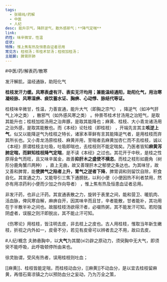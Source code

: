 ```yaml
---
tags:
  - 张锡纯/药解
  - 中医
  - 人纪
desc: 能升宗气，降肝逆气，散外感邪气；**降气定喘**
link: 
药性: 味辛微甘，性温
症状: 
特殊: 惟上焦有热及恒患血证者忌用
常见方: 桂枝汤；苓桂术甘汤；桂枝加桂汤；
主脏腑: 脾胃肝肺
---
```

#中医/药/解表药/散寒 

发汗解肌，温经通脉，助阳化气

**桂枝发汗力缓。风寒表虚有汗、表实无汗均用；兼能温经通阳，助阳化气，用治寒凝经脉、风寒湿痹、痰饮蓄水证、胸痹、心动悸、脉结代等证。**



桂枝味辛微甘，性温，力善宣通，能升大气（即胸之宗气） ，降逆气（如冲气肝气上冲之类） ，散邪气（如外感风寒之类） 。仲景苓桂术甘汤用之治短气，是取其能升也；桂枝加桂汤用之治奔豚，是取其能降也；麻黄、桂枝、大小青龙诸汤用之治外感，是取其能散也。而《本经》论牡桂（即桂枝） ，开端先言其主**咳逆上气**，似又以能降逆气为桂枝之特长，诸家本草鲜有言其能降逆气者，是用桂枝而弃其所长也。又小青龙汤原桂枝、麻黄并用，至喘者去麻黄加杏仁而不去桂枝，诚以《本经》原谓桂枝主吐吸，吐吸即喘也，去桂枝则不能定喘矣。乃医者皆知**麻黄泻肺定喘，而鲜知桂枝降气定喘**，是不读《本经》之过也。其花开于中秋，是桂之性原得金气而旺，且又味辛属金，故善**抑肝木之盛使不横恣**。而桂之枝形如鹿角（树形分鹿角蟹爪两种） ，直上无曲，故又善理肝木之郁使之条达也。为其味甘，故又善和脾胃，能**使脾气之陷者上升，胃气之逆者下降**，脾胃调和则留饮自除，积食自化。其宣通之力，又能导引三焦下通膀胱，以利小便（小便因热不利者禁用，然亦有用凉药利小便而少加之作向导者） ，惟上焦有热及恒患血证者忌用。


非发汗药，也非止汗药。其宣通表散之力，旋转于表里之间，能和营卫、暖肌肉、活血脉，俾风寒自解，麻痹自开，因其味辛而且甘，辛者能散，甘者能补，其功用在于半散半补之间也。故服桂枝汤欲得汗者，必啜热粥，其不能发汗可知。若阳强阴虚者，误服之则汗即脱出，其不能止汗可知。

《伤寒论》用桂枝，皆注明去皮，非去枝上之皮也。古人用桂枝，惟取当年新生嫩枝，折视之内外如一，皮骨不分，若见有皮骨可以辨者去之不用，故曰去皮，

#人纪/概念 
夫肺悬胸中，以**大气**为其闟(xi2)辟之原动力，须臾胸中无大气，即须臾不能呼吸，此呼吸顿停所由来也。


徐灵胎谓，受风有热者，误用桂枝则吐血；

[[麻黄]]、桂枝皆能定喘，而桂枝动血分，[[麻黄]]不动血分，是以宜去桂枝留麻黄，再借石膏凉镇之力以预防血分之妄动，乃为万全之策，






